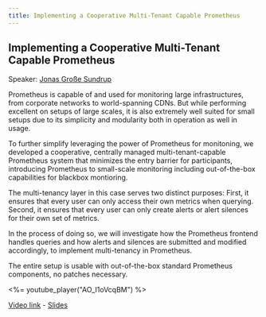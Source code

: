 ```yaml
---
title: Implementing a Cooperative Multi-Tenant Capable Prometheus
---
```


## Implementing a Cooperative Multi-Tenant Capable Prometheus

Speaker: [Jonas Große Sundrup](/2018-munich/speakers/jonas-grosse-sundrup/)

Prometheus is capable of and used for monitoring large infrastructures, from corporate networks to world-spanning CDNs. But while performing excellent on setups of large scales, it is also extremely well suited for small setups due to its simplicity and modularity both in operation as well in usage.

To further simplify leveraging the power of Prometheus for monitoning, we developed a cooperative, centrally managed multi-tenant-capable Prometheus system that minimizes the entry barrier for participants, introducing Prometheus to small-scale monitoring including out-of-the-box capabilities for blackbox montioring.

The multi-tenancy layer in this case serves two distinct purposes: First, it ensures that every user can only access their own metrics when querying. Second, it ensures that every user can only create alerts or alert silences for their own set of metrics.

In the process of doing so, we will investigate how the Prometheus frontend handles queries and how alerts and silences are submitted and modified accordingly, to implement multi-tenancy in Prometheus.

The entire setup is usable with out-of-the-box standard Prometheus components, no patches necessary.

<%= youtube_player("AO_I1oVcqBM") %>

[Video link](https://youtu.be/AO_I1oVcqBM) -
[Slides](/2018-munich/slides/implementing-a-cooperative-multi-tenant-capable-prometheus.pdf)

